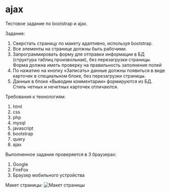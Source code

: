 # ajax
Тестовое задание по bootstrap и ajax.

Задание:
1. Сверстать страницу по макету адаптивно, используя bootstrap.
2. Все элементы на странице должны быть рабочими.
3. Запрограммировать форму для отправки информации в БД (структура таблиц
произвольная), без перезагрузки страницы. Форма должна иметь проверку на
правильность заполнения полей
4. По нажатию на кнопку «Записать» данные должны появиться в виде карточек в
специальном блоке, без перезагрузки страницы.
5. Данные в блоке «Выводим комментарии» формируются из БД. Стиль четных и
нечетных карточек отличаются.

Требования к технологиям:
1. html
2. css
3. php
4. mysql
5. javascript
6. bootstrap
7. query
8. ajax

Выполненное задание проверяется в 3 браузерах:
1. Google
2. FireFox
3. Браузер мобильного устройства

Макет страницы:
![Макет страницы](task/hhm_test.png)
